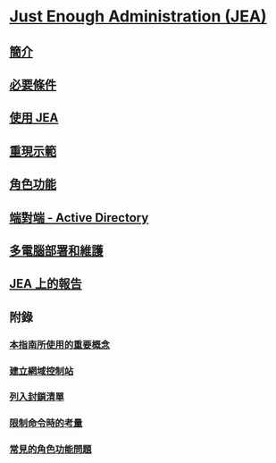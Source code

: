 # [Just Enough Administration (JEA)](README.md)
##  [簡介](introduction.md)
##  [必要條件](prerequisites.md)
##  [使用 JEA](using-jea.md)
##  [重現示範](remake-the-demo-endpoint.md)
##  [角色功能](role-capabilities.md)
##  [端對端 - Active Directory](end-to-end---active-directory.md)
##  [多電腦部署和維護](multi-machine-deployment-and-maintenance.md)
##  [JEA 上的報告](reporting-on-jea.md)
##  附錄
###  [本指南所使用的重要概念](key-concepts-used-throughout-this-guide.md)  
###  [建立網域控制站](creating-a-domain-controller.md)  
###  [列入封鎖清單](on-blacklisting.md)  
###  [限制命令時的考量](considerations-when-limiting-commands.md)  
###  [常見的角色功能問題](common-role-capability-pitfalls.md)
